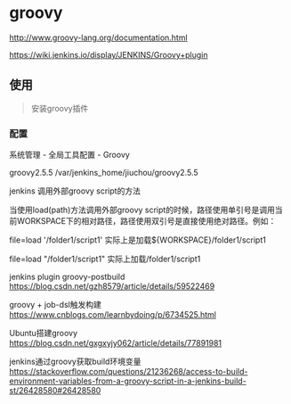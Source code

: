 # groovy

http://www.groovy-lang.org/documentation.html

https://wiki.jenkins.io/display/JENKINS/Groovy+plugin


## 使用

> 安装groovy插件

### 配置

系统管理 - 全局工具配置 - Groovy

groovy2.5.5
/var/jenkins_home/jiuchou/groovy2.5.5



jenkins 调用外部groovy script的方法

当使用load(path)方法调用外部groovy script的时候，路径使用单引号是调用当前WORKSPACE下的相对路径，路径使用双引号是直接使用绝对路径。例如：

file=load '/folder1/script1' 实际上是加载${WORKSPACE}/folder1/script1

file=load "/folder1/script1" 实际上加载/folder1/script1



jenkins plugin
groovy-postbuild
https://blog.csdn.net/gzh8579/article/details/59522469

groovy + job-dsl触发构建
https://www.cnblogs.com/learnbydoing/p/6734525.html


Ubuntu搭建groovy
https://blog.csdn.net/gxgxyjy062/article/details/77891981


jenkins通过groovy获取build环境变量
https://stackoverflow.com/questions/21236268/access-to-build-environment-variables-from-a-groovy-script-in-a-jenkins-build-st/26428580#26428580

